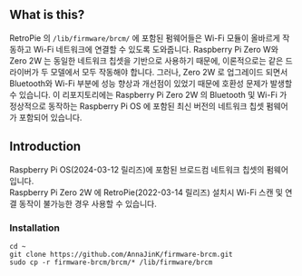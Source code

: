 ## What is this?
RetroPie 의 ```/lib/firmware/brcm/``` 에 포함된 펌웨어들은 Wi-Fi 모듈이 올바르게 작동하고 Wi-Fi 네트워크에 연결할 수 있도록 도와줍니다. Raspberry Pi Zero W와 Zero 2W 는 동일한 네트워크 칩셋을 기반으로 사용하기 때문에, 이론적으로는 같은 드라이버가 두 모델에서 모두 작동해야 합니다. 그러나, Zero 2W 로 업그레이드 되면서 Bluetooth와 Wi-Fi 부분에 성능 향상과 개선점이 있었기 때문에 호환성 문제가 발생할 수 있습니다. 이 리포지토리에는 Raspberry Pi Zero 2W 의 Bluetooth 및 Wi-Fi 가 정상적으로 동작하는 Raspberry Pi OS 에 포함된 최신 버전의 네트워크 칩셋 펌웨어가 포함되어 있습니다.
## Introduction
Raspberry Pi OS(2024-03-12 릴리즈)에 포함된 브로드컴 네트워크 칩셋의 펌웨어 입니다.  
Raspberry Pi Zero 2W 에 RetroPie(2022-03-14 릴리즈) 설치시 Wi-Fi 스캔 및 연결 동작이 불가능한 경우 사용할 수 있습니다.

### Installation
```
cd ~
git clone https://github.com/AnnaJinK/firmware-brcm.git
sudo cp -r firmware-brcm/brcm/* /lib/firmware/brcm
```

